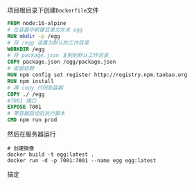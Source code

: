 项目根目录下创建`Dockerfile`文件

```dockerfile
FROM node:16-alpine
# 在容器中新建目录文件夹 egg
RUN mkdir -p /egg
# 将 /egg 设置为默认的工作目录
WORKDIR /egg
# 将 package.json 复制到默认工作目录
COPY package.json /egg/package.json
# 安装依赖
RUN npm config set register http://registry.npm.taobao.org
RUN npm install
# 再 copy 代码到容器
COPY ./ /egg
#7001 端口
EXPOSE 7001
# 等容器启动后执行脚本
CMD npm run prod
```

然后在服务器运行

```shell
# 创建镜像
docker build -t egg:latest .
docker run -d -p 7001:7001 --name egg egg:latest
```

搞定

